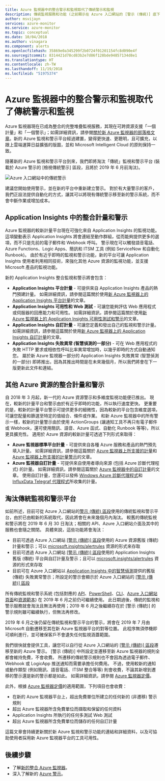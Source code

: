 ```yaml
---
title: Azure 監視器中的整合警示和監視取代了傳統警示和監視
description: 傳統監視服務和功能 (之前顯示在 Azure 入口網站的 [警示 (傳統)] 底下) 的淘汰概觀。 傳統警示和監視包含適用於 Azure 資源的傳統計量警示、適用於 Application Insights 的傳統計量警示、適用於 Application Insights 的傳統 WebTest 警示、適用於 Application Insights 的傳統自訂計量型警示，以及適用於 Application Insights SmartDetection v1 的傳統警示
author: msvijayn
services: azure-monitor
ms.service: azure-monitor
ms.topic: conceptual
ms.date: 10/04/2018
ms.author: vinagara
ms.component: alerts
ms.openlocfilehash: 35869e0a345299f2b0724f01201154fc8d090e4f
ms.sourcegitcommit: 8314421d78cd83b2e7d86f128bde94857134d8e1
ms.translationtype: HT
ms.contentlocale: zh-TW
ms.lasthandoff: 11/19/2018
ms.locfileid: "51975374"
---
```

# <a name="unified-alerting--monitoring-in-azure-monitor-replaces-classic-alerting--monitoring"></a>Azure 監視器中的整合警示和監視取代了傳統警示和監視

Azure 監視器現在已成為整合的完整堆疊監視服務，其現在可跨資源支援「一個計量」和「一個警示」；如需詳細資訊，請參閱[關於新 Azure 監視器的部落格文章](https://azure.microsoft.com/blog/new-full-stack-monitoring-capabilities-in-azure-monitor/)。新的 Azure 監視和警示平台經過建置，變得更快速、更聰明，且可擴充，以跟上雲端運算日益擴張的版圖，並和 Microsoft Intelligent Cloud 的原則保持一致。 

隨著新的 Azure 監視和警示平台到來，我們即將淘汰「傳統」監視和警示平台 (裝載於 Azure 警示的 [檢視傳統警示] 區段，且將於 2019 年 6 月前淘汰)。

 ![Azure 入口網站中的傳統警示](media/monitoring-classic-retirement/monitor-alert-screen2.png) 

建議您開始使用警示，並在新的平台中重新建立警示。 對於有大量警示的客戶，我們正設法提供自動化的方式，讓其可以將現有傳統警示移至新的警示系統，而不會中斷作業或增加成本。

## <a name="unified-metrics-and-alerts-in-application-insights"></a>Application Insights 中的整合計量和警示

Azure 監視器的較新計量平台現在可強化來自 Application Insights 的監視功能。 這項變動表示 Application Insights 將會連結至動作群組，從而能夠提供更多的選項，而不只是先前的電子郵件和 Webhook 呼叫。 警示現在可以觸發語音電話、Azure Functions、Logic Apps、簡訊和 ITSM 工具 (例如 ServiceNow 和自動化 Runbook)。 由於有近乎即時的監視和警示功能，新的平台可讓 Application Insights 使用者利用相同技術，來強化其他 Azure 資源的監視功能，並支援 Microsoft 產品的監視功能。

新的 Application Insights 整合監視和警示將會包含：

- **Application Insights 平台計量** - 可提供來自 Application Insights 產品的熱門預建計量。 如需詳細資訊，請參閱這篇關於使用[新 Azure 監視器上的 Application Insights 平台計量](../application-insights/pre-aggregated-metrics-log-metrics.md#pre-aggregated-metrics)的文章。
- **Application Insights 可用性和 Web 測試** - 可讓您能夠評估 Web 應用程式或伺服器的回應能力和可用性。 如需詳細資訊，請參閱這篇關於使用[新 Azure 監視器上的 Application Insights 可用性測試和警示](../application-insights/app-insights-monitor-web-app-availability.md)的文章。
- **Application Insights 自訂計量** - 可讓您定義和發出自己的監視和警示計量。 如需詳細資訊，請參閱這篇關於使用[新 Azure 監視器上的 Application Insights 自訂計量](../application-insights/pre-aggregated-metrics-log-metrics.md#custom-metrics-dimensions-and-pre-aggregation)的文章。
- **Application Insights 失敗異常 (智慧偵測的一部分)** - 可在 Web 應用程式的失敗 HTTP 要求或相依性呼叫比率異常增加時，以幾乎即時的方式自動通知您。 屬於新 Azure 監視器一部分的 Application Insights 失敗異常 (智慧偵測的一部分) 即將推出，因為其推出時間是在未來幾個月，所以我們將會在下一版更新此文件和連結。

## <a name="unified-metrics--alerts-for-other-azure-resources"></a>其他 Azure 資源的整合計量和警示

自 2018 年 3 月起，新一代的 Azure 資源警示和多維度監視功能便已推出。 現在，較新的計量平台和警示由於有近乎即時的功能，所以執行速度更快。 更重要的是，較新的計量平台警示可提供更多的細微性，因為較新的平台包含維度選項，可讓您配量和篩選至特定的值組合、條件或作業。 和新 Azure 監視器中的所有警示一樣，較新的計量警示由於使用 ActionGroups (讓通知工具不再只有電子郵件或 Webhook，還可使用簡訊、語音、Azure 函式、自動化 Runbook 等等)，所以更具擴充性。
適用於 Azure 資源的較新計量可透過下列形式來取得：

- **Azure 監視器標準平台計量** - 可提供來自各種 Azure 服務和產品的熱門預先填入計量。 如需詳細資訊，請參閱這篇關於 [Azure 監視器上所支援的計量](monitoring-near-real-time-metric-alerts.md#metrics-and-dimensions-supported)和 [Azure 監視器上所支援的計量警示](alert-metric-overview.md#supported-resource-types-for-metric-alerts)的文章。
- **Azure 監視器自訂計量** - 可提供來自使用者導向來源 (包括 Azure 診斷代理程式) 的計量。 如需詳細資訊，請參閱這篇關於 [Azure 監視器中的自訂計量](metrics-custom-overview.md)的文章。 使用自訂計量，您還可以發佈 [Windows Azure 診斷代理程式](metrics-store-custom-guestos-resource-manager-vm.md)和 [InfluxData Telegraf 代理程式](metrics-store-custom-linux-telegraf.md)所收集的計量。

## <a name="retirement-of-classic-monitoring-and-alerting-platform"></a>淘汰傳統監視和警示平台

如前所述，目前可從 Azure 入口網站的[警示 (傳統) 區段](monitoring-overview-alerts-classic.md)使用的傳統監視和警示平台，由於已由較新的系統取代，因此將會在未來幾個月內淘汰。
較舊的傳統監視和警示將在 2019 年 6 月 30 日淘汰；相關的 API、Azure 入口網站介面及其中的服務也會隨之關閉。 具體來說，這些功能將會淘汰：

- 目前可透過 Azure 入口網站 [[警示 (傳統)] 區段](monitoring-overview-alerts-classic.md)使用的 Azure 資源舊版 (傳統) 計量和警示；可以 [microsoft.insights/alertrules](https://docs.microsoft.com/rest/api/monitor/alertrules) 資源的形式來存取
- 目前可透過 Azure 入口網站 [[警示 (傳統)] 區段](monitoring-overview-alerts-classic.md)使用的 Application Insights 舊版 (傳統) 平台與自訂計量及警示；且可以 [microsoft.insights/alertrules](https://docs.microsoft.com/rest/api/monitor/alertrules) 資源的形式來存取
- 目前可在 Azure 入口網站以 [Application Insights 中的智慧偵測](../application-insights/app-insights-proactive-diagnostics.md)提供的舊版 (傳統) 失敗異常警示；所設定的警示會顯示於 Azure 入口網站的 [[警示 (傳統)] 區段](monitoring-overview-alerts-classic.md)

所有傳統監視和警示系統 (包括對應的 [API](https://msdn.microsoft.com/library/azure/dn931945.aspx)、[PowerShell](insights-alerts-powershell.md)、[CLI](insights-alerts-command-line-interface.md)、[Azure 入口網站頁面](alert-metric-classic.md)和[資源範本](monitoring-enable-alerts-using-template.md)) 在 2019 年 6 月之前仍可繼續使用。 此日期過後，傳統的監視和警示服務就會淘汰且無法再使用；2019 年 6 月之後繼續存在於 [警示 (傳統)] 的警示規則雖可繼續執行，但無法再修改。

2019 年 6 月之後仍留在傳統監視和警示平台的警示，將會在 2019 年 7 月由 Microsoft 自動遷移至其在新 Azure 監視器平台的對等位置。 此程序無須停機即可順利進行，並可確保客戶不會遺失任何監視涵蓋範圍。

我們很快就會提供工具，讓您可以自行從 Azure 入口網站的 [[警示 (傳統)] 區段](monitoring-overview-alerts-classic.md)遷移至新的 Azure 警示。 [警示 (傳統)] 中所設定並遷移至新 Azure 監視器的規則全都會維持免費，不會收費。 所遷移的傳統警示規則也不會因為透過電子郵件、Webhook 或 LogicApp 推送通知而需要承擔任何費用。 不過，使用較新的通知或動作類型 (例如簡訊、語音電話、ITSM 整合等等) 則會收費，不論其新增到遷移的警示還是新的警示都是如此。 如需詳細資訊，請參閱 [Azure 監視器定價](https://azure.microsoft.com/pricing/details/monitor/)。

此外，根據 [Azure 監視器定價](https://azure.microsoft.com/pricing/details/monitor/)的適用範圍，下列項目也會收費：

- 在新的 Azure 監視器平台上，超出免費單位所建立的任何新的 (非遷移) 警示規則
- 超出 Azure 監視器所含免費單位而擷取和保留的任何資料
- Application Insights 所執行的任何多測試 Web 測試
- 超出 Azure 監視器所含免費單位而儲存的任何自訂計量

這篇文章會持續更新關於新 Azure 監視和警示功能的連結和詳細資料，以及可協助使用者採用新 Azure 監視器平台的工具可用性。


## <a name="next-steps"></a>後續步驟

* 了解[新的整合 Azure 監視器](../azure-monitor/overview.md)。
* 深入了解新的 [Azure 警示](monitoring-overview-alerts.md)。
